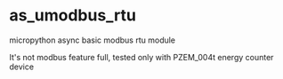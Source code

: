 # as_umodbus_rtu
micropython async basic modbus rtu module

It's not modbus feature full, tested only with PZEM_004t energy counter device

